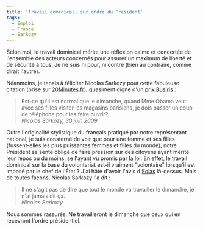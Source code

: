 ```yaml
---
title: 'Travail dominical… sur ordre du Président'
tags:
  - Emploi
  - France
  - Sarkozy
---
```


Selon moi, le travail dominical mérite une réflexion calme et concertée de
l'ensemble des acteurs concernés pour assurer un maximum de liberté et de
sécurité à tous. Je ne suis ni pour, ni contre (bien au contraire, comme dirait
l'autre).

Néanmoins, je tenais à féliciter Nicolas Sarkozy pour cette fabuleuse citation
(prise sur
[20Minutes.fr](http://www.20minutes.fr/france/336070-20090701-faut-travailler-dimanche-faute-michelle-obama)),
quasiment digne d'un
[prix Busiris](http://www.maitre-eolas.fr/category/Prix-busiris)&nbsp;:

> Est-ce qu'il est normal que le dimanche, quand Mme Obama veut avec ses filles
> visiter les magasins parisiens, je dois passer un coup de téléphone pour les
> faire ouvrir?  
> <cite>Nicolas Sarkozy, 30 juin 2009</cite>

Outre l'originalité stylistique du français pratiqué par notre représentant
national, je suis consterné de voir que pour une femme et ses filles
(fussent-elles les plus puissantes femmes et filles du monde), notre Président
se sente obligé de faire pression sur des citoyens ayant mérité leur repos ou du
moins, se l'ayant vu promis par la loi. En effet, le travail dominical sur la
base du volontariat est-il vraiment "volontaire" lorsqu'il est imposé par le
chef de l'État ? J'ai hâte d'avoir l'avis d'[Eolas](http://www.maitre-eolas.fr/)
là-dessus. Mais de toutes façons, Nicolas Sarkozy l'a dit&nbsp;:

> Il ne s'agit pas de dire que tout le monde va travailler le dimanche, je n'ai
> jamais dit ça.  
> <cite>Nicolas Sarkozy</cite>

Nous sommes rassurés. Ne travailleront le dimanche que ceux qui en recevront
l'ordre présidentiel.
